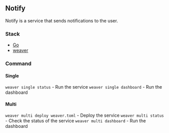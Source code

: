 ## Notify

Notify is a service that sends notifications to the user.

### Stack

- [Go](https://golang.org/)
- [weaver](https://serviceweaver.dev/)

### Command

#### Single

`weaver single status` - Run the service
`weaver single dashboard` - Run the dashboard

#### Multi

`weaver multi deploy weaver.toml` - Deploy the service
`weaver multi status` - Check the status of the service
`weaver multi dashboard` - Run the dashboard
